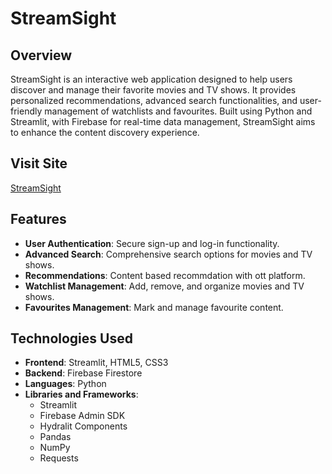 # StreamSight

## Overview

StreamSight is an interactive web application designed to help users discover and manage their favorite movies and TV shows. It provides personalized recommendations, advanced search functionalities, and user-friendly management of watchlists and favourites. Built using Python and Streamlit, with Firebase for real-time data management, StreamSight aims to enhance the content discovery experience.

## Visit Site
[StreamSight](https://stream-sight-watch-wise.streamlit.app/)

## Features

- **User Authentication**: Secure sign-up and log-in functionality.
- **Advanced Search**: Comprehensive search options for movies and TV shows.
- **Recommendations**: Content based recommdation with ott platform.
- **Watchlist Management**: Add, remove, and organize movies and TV shows.
- **Favourites Management**: Mark and manage favourite content.

## Technologies Used

- **Frontend**: Streamlit, HTML5, CSS3
- **Backend**: Firebase Firestore
- **Languages**: Python
- **Libraries and Frameworks**: 
  - Streamlit
  - Firebase Admin SDK
  - Hydralit Components
  - Pandas
  - NumPy
  - Requests

